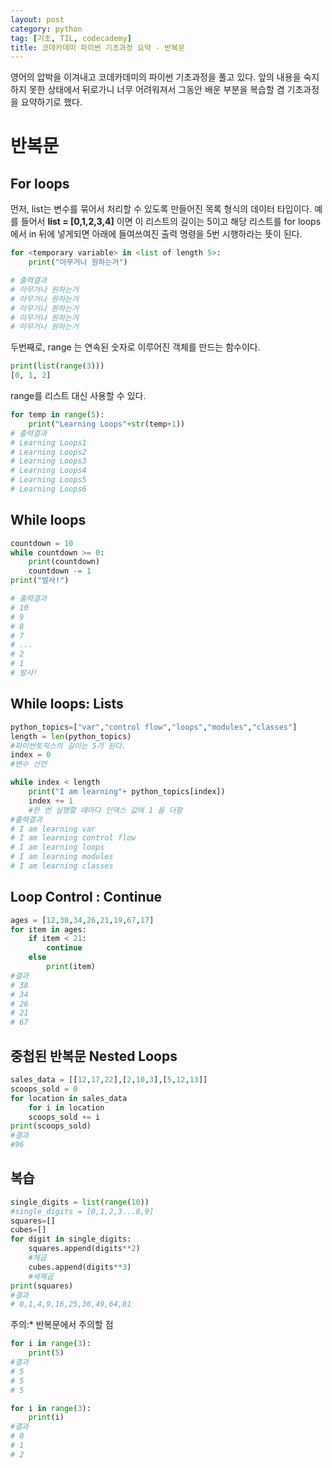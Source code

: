 ```yaml
---
layout: post
category: python
tag: [기초, TIL, codecademy]
title: 코데카데미 파이썬 기초과정 요약 - 반복문
---
```


영어의 압박을 이겨내고 코데카데미의 파이썬 기초과정을 풀고 있다. 앞의 내용을 숙지하지 못한 상태에서 뒤로가니 너무 어려워져서 그동안 배운 부분을 복습할 겸 기초과정을 요약하기로 했다.

# 반복문
## For loops

먼저, list는 변수를 묶어서 처리할 수 있도록 만들어진 목록 형식의 데이터 타입이다. 
예를 들어서 <strong>list = [0,1,2,3,4]</strong> 이면 이 리스트의 길이는 5이고 해당 리스트를 for loops 에서 in 뒤에 넣게되면 아래에 들여쓰여진 출력 명령을 5번 시행하라는 뜻이 된다.

``` python
for <temporary variable> in <list of length 5>:
    print("아무거나 원하는거")

# 출력결과
# 아무거나 원하는거
# 아무거나 원하는거
# 아무거나 원하는거
# 아무거나 원하는거
# 아무거나 원하는거
```

두번째로, range 는 연속된 숫자로 이루어진 객체를 만드는 함수이다. 
``` python
print(list(range(3)))
[0, 1, 2]
```

range를 리스트 대신 사용할 수 있다.

``` python
for temp in range(5):
    print("Learning Loops"+str(temp+1))
# 출력결과
# Learning Loops1
# Learning Loops2
# Learning Loops3
# Learning Loops4
# Learning Loops5
# Learning Loops6
```

## While loops

``` python
countdown = 10
while countdown >= 0:
    print(countdown)
    countdown -= 1
print("발사!")

# 출력결과
# 10
# 9
# 8
# 7
# ...
# 2
# 1
# 발사!
```

## While loops: Lists

``` python
python_topics=["var","control flow","loops","modules","classes"]
length = len(python_topics)
#파이썬토픽스의 길이는 5가 된다.
index = 0
#변수 선언

while index < length
    print("I am learning"+ python_topics[index])
    index += 1
    #한 번 실행할 때마다 인덱스 값에 1 을 더함
#출력결과
# I am learning var
# I am learning control flow
# I am learning loops
# I am learning modules
# I am learning classes
```

## Loop Control : Continue

``` python
ages = [12,38,34,26,21,19,67,17]
for item in ages:
    if item < 21:
        continue
    else
        print(item)
#결과
# 38
# 34
# 26
# 21
# 67
```

## 중첩된 반복문 Nested Loops 
``` python
sales_data = [[12,17,22],[2,10,3],[5,12,13]]
scoops_sold = 0
for location in sales_data
    for i in location 
    scoops_sold += i
print(scoops_sold)
#결과
#96
```

## 복습
```python
single_digits = list(range(10))
#single_digits = [0,1,2,3...8,9]
squares=[]
cubes=[]
for digit in single_digits:
    squares.append(digits**2)
    #제곱
    cubes.append(digits**3)
    #세제곱
print(squares)
#결과
# 0,1,4,9,16,25,36,49,64,81
```

<i class="fa fa-info-circle" aria-hidden="true"></i> 주의:* 반복문에서 주의할 점

``` python
for i in range(3):
    print(5)
#결과
# 5
# 5
# 5
```

``` python
for i in range(3):
    print(i)
#결과
# 0
# 1
# 2
```











